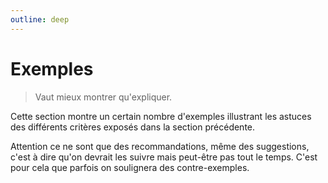 ```yaml
---
outline: deep
---
```


# Exemples

> Vaut mieux montrer qu'expliquer.

Cette section montre un certain nombre d'exemples illustrant les astuces des
différents critères exposés dans la section précédente.

Attention ce ne sont que des recommandations, même des suggestions, c'est à dire
qu'on devrait les suivre mais peut-être pas tout le temps. C'est pour cela que
parfois on soulignera des contre-exemples.
